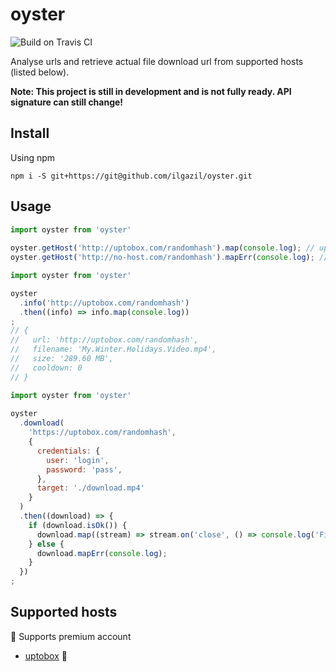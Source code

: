 # oyster

![Build on Travis CI](https://travis-ci.org/ilgazil/oyster.svg?branch=master)

Analyse urls and retrieve actual file download url from supported hosts (listed below).

**Note: This project is still in development and is not fully ready. API signature can still change!**

## Install

Using npm

```
npm i -S git+https://git@github.com/ilgazil/oyster.git
```

## Usage

```javascript
import oyster from 'oyster'
 
oyster.getHost('http://uptobox.com/randomhash').map(console.log); // uptobox
oyster.getHost('http://no-host.com/randomhash').mapErr(console.log); // Prints a stringified InvalidArgumentError
```

```javascript
import oyster from 'oyster'

oyster
  .info('http://uptobox.com/randomhash')
  .then((info) => info.map(console.log))
;
// {
//   url: 'http://uptobox.com/randomhash',
//   filename: 'My.Winter.Holidays.Video.mp4',
//   size: '289.60 MB',
//   cooldown: 0
// }
```

```javascript
import oyster from 'oyster'
 
oyster
  .download(
    'https://uptobox.com/randomhash', 
    {
      credentials: {
        user: 'login',
        password: 'pass',
      },
      target: './download.mp4'
    }
  )
  .then((download) => {
    if (download.isOk()) {
      download.map((stream) => stream.on('close', () => console.log('File downloaded!')));
    } else {
      download.mapErr(console.log);
    }
  })
;
```

## Supported hosts

:closed_lock_with_key: Supports premium account

* [uptobox](http://uptobox.com/)  :closed_lock_with_key:
